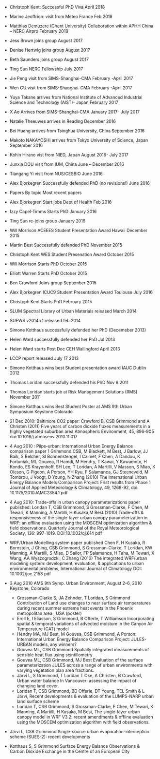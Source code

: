  - Christoph Kent:	Successful PhD Viva	April 2018
- Marine Jeoffrion:	visit from Meteo France	Feb 2018
- Matthias Demuzere (Ghent University)	Collaboration within APHH China – NERC Airpro	February 2018
- Jess Brown	joins group	August 2017
- Denise Hertwig	joins group	August 2017
- Beth Saunders	joins group	August 2017
- Ting Sun	NERC Fellowship	July 2017
- Jie Peng	visit from SIMS-Shanghai-CMA	February -April 2017
- Wen GU	visit from SIMS-Shanghai-CMA	February -April 2017
- Yuya Takane	arrives from National Institute of Advanced Industrial Science and Technology (AIST)- Japan	February 2017
- X Ao	Arrives from SIMS-Shanghai-CMA	January 2017- July 2017
- Natalie Theeuwes	arrives in Reading	December 2016
- Bei Huang	arrives from Tsinghua University, China	September 2016
- Makoto NAKAYOSHI	arrives from Tokyo University of Science, Japan	September 2016
- Kohin Hirano	vist from NIED, Japan	August 2016- July 2017
- Junxia DOU	visit from IUM, China	June – December 2016
- Tiangang Yi	visit from NUS/CESBIO	June 2016
- Alex Bjorkegren	Successfully defended PhD (no revisions!)	June 2016
- Papers By topic	Most recent papers	
- Alex Bjorkegren	Start jobs Dept of Health	Feb 2016
- Izzy Capel-Timms	Starts PhD	January 2016
- Ting Sun	re-joins group	January 2016
- Will Morrison	  ACEEES Student Presentation Award	Hawaii December 2015
- Martin Best	Successfully defended PhD	November 2015
- Christoph Kent	WES Student Presenation Award	October 2015
- Will Morrison	Starts PhD	October 2015
- Elliott Warren	Starts PhD	October  2015
- Ben Crawford	Joins group	September 2015
- Alex Bjorkegren	ICUC9 Student Presentation Award	Toulouse July 2016
- Christoph Kent	Starts PhD	February 2015
- SLUM	Spectral Library of Urban Materials released	March 2014
- SUEWS v2014a.1 released	feb 2014
- Simone Kotthaus	successfully defended her PhD	(Decemeber 2013)
- Helen Ward	successfully defended her PhD	Jul 2013
- Helen Ward	starts  Post Doc  CEH Wallingford	April 2013
- LCCP report	released July 17 2013
- Simone Kotthaus	wins best Student presentation award IAUC	Dublin	2012
- Thomas Loridan	successfully defended his PhD	Nov 8	2011
- Thomas Loridan	starts job at Risk Management Solutions (RMS)	November 2011
- Simone Kotthaus	wins Best Student Poster at AMS 9th Urban Symposium Keystone Colorado

- 21 Dec 2010: Baltimore CO2 paper: Crawford B, CSB Grimmond and A Christen (2011) Five years of carbon dioxide fluxes measurements in a highly vegetated suburban area Atmospheric Environment, 45, 896-905  doi:10.1016/j.atmosenv.2010.11.017
- 4 Aug 2010 :  Pilps-urban: International Urban Energy Balance comparison paper 1 Grimmond CSB, M Blackett, M Best, J Barlow, JJ Baik, S Belcher, SI Bohnenstengel, I Calmet, F Chen, A Dandou, K Fortuniak, ML Gouvea, R Hamdi, M Hendry, T Kawai, Y Kawamoto, H Kondo, ES Krayenhoff, SH Lee, T Loridan, A Martilli, V Masson, S Miao, K Oleson, G Pigeon, A Porson, YH Ryu, F Salamanca, GJ Steeneveld, M Tombrou, J Voogt, D Young, N Zhang (2010) The International Urban Energy Balance Models Comparison Project: First results from Phase 1 Journal of Applied Meteorology & Climatology, 49, 1268-92, doi: 10.1175/2010JAMC2354.1 pdf
- 4 Aug 2010: Trade-offs in urban canopy parameterizations paper published: Loridan T, CSB Grimmond, S Grossman-Clarke, F Chen, M Tewari, K Manning, A Martilli, H Kusaka,M Best (2010) Trade-offs & responsiveness of the single-layer urban canopy parameterization in WRF: an offline evaluation using the MOSCEM optimization algorithm & field observations. Quarterly Journal of the Royal Meteorological Society, 136: 997-1019. DOI:10.1002/qj.614 pdf
- WRF/Urban Modelling system paper published  Chen F, H Kusaka, R Bornstein, J Ching, CSB Grimmond, S Grossman-Clarke, T Loridan, KW Manning, A Martilli, S Miao, D Sailor, FP Salamanca, H Taha, M Tewari, X Wang, AA Wyszogrodzki, C Zhang (2010) The integrated WRF/urban modeling system: development, evaluation, & applications to urban environmental problems, International Journal of Climatology DOI: 10.1002/joc.2158 pdf
- 3 Aug 2010 AMS 9th Symp. Urban Environment, August 2–6, 2010 Keystone, Colorado
  - Grossman-Clarke S, JA Zehnder, T Loridan, S Grimmond Contribution of Land use changes to near surface air temperatures during recent summer extreme heat events in the Phoenix metropolitan area , USA (poster)
  - Erell E, I Eliasson, S Grimmond, B Offerle, T Williamson Incorporating spatial & temporal variations of advected moisture in the Canyon Air Temperature (CAT) model
  - Hendry MA, MJ Best, M Gouvea, CSB Grimmond, A Porson: International Urban Energy Balance Comparison Project: JULES-URBAN models, any winners?
  - Gouvea ML, CSB Grimmond Spatially integrated measurements of sensible heat flux using scintillometry
  - Gouvea ML, CSB Grimmond, MJ Best Evaluation of the surface parameterization JULES across a range of urban environments with varying vegetation plan area fractions.
  - Järvi L, S Grimmond, T Loridan T Oke, A Christen, B Crawford, Urban water balance In Vancouver: assessing the impact of changing land cover.
  - Loridan T, CSB Grimmond, BD Offerle, DT Young, TEL Smith & L Järvi, Recent developments & evaluation of the LUMPS-NARP urban land surface scheme
  - Loridan T, CSB Grimmond, S Grossman-Clarke, F Chen, M Tewari, K Manning, A Martilli, H Kusaka, M Best, The single-layer urban canopy model in WRF V3.2: recent amendments & offline evaluation using the MOSCEM optimization algorithm with field observations.
 - Järvi L, CSB Grimmond Single-source urban evaporation-interception scheme (SUES-2): recent developments
 - Kotthaus S, S Grimmond Surface Energy Balance Observations & Carbon Dioxide Exchange in the Centre of an European City
